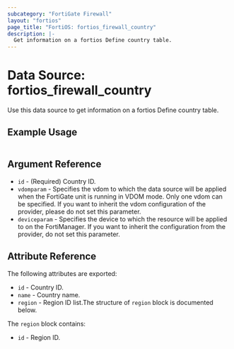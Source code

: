 ```yaml
---
subcategory: "FortiGate Firewall"
layout: "fortios"
page_title: "FortiOS: fortios_firewall_country"
description: |-
  Get information on a fortios Define country table.
---
```


# Data Source: fortios_firewall_country
Use this data source to get information on a fortios Define country table.


## Example Usage

```hcl

```

## Argument Reference

* `id` - (Required) Country ID.
* `vdomparam` - Specifies the vdom to which the data source will be applied when the FortiGate unit is running in VDOM mode. Only one vdom can be specified. If you want to inherit the vdom configuration of the provider, please do not set this parameter.
* `deviceparam` - Specifies the device to which the resource will be applied to on the FortiManager. If you want to inherit the configuration from the provider, do not set this parameter.

## Attribute Reference

The following attributes are exported:

* `id` - Country ID.
* `name` - Country name.
* `region` - Region ID list.The structure of `region` block is documented below.

The `region` block contains:

* `id` - Region ID.
